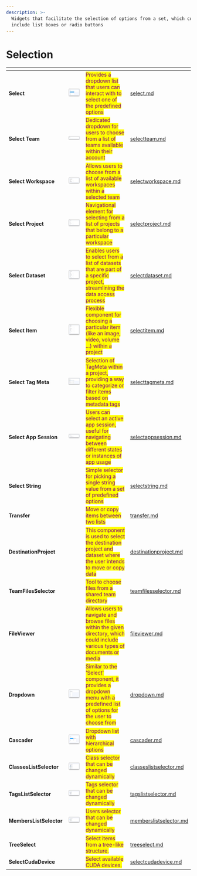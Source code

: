 ```yaml
---
description: >-
  Widgets that facilitate the selection of options from a set, which could
  include list boxes or radio buttons
---
```


# Selection

<table data-card-size="large" data-view="cards"><thead><tr><th></th><th></th><th></th><th data-hidden data-card-target data-type="content-ref"></th></tr></thead><tbody><tr><td><strong>Select</strong></td><td><img src="../../../.gitbook/assets/widget-select.png" alt=""></td><td><mark style="color:purple;">Provides a dropdown list that users can interact with to select one of the predefined options</mark></td><td><a href="select.md">select.md</a></td></tr><tr><td><strong>Select Team</strong></td><td><img src="../../../.gitbook/assets/widget-selectTeam.png" alt=""></td><td><mark style="color:purple;">Dedicated dropdown for users to choose from a list of teams available within their account</mark></td><td><a href="selectteam.md">selectteam.md</a></td></tr><tr><td><strong>Select Workspace</strong></td><td><img src="../../../.gitbook/assets/widget-selectWorkspace.png" alt=""></td><td><mark style="color:purple;">Allows users to choose from a list of available workspaces within a selected team</mark></td><td><a href="selectworkspace.md">selectworkspace.md</a></td></tr><tr><td><strong>Select Project</strong></td><td><img src="../../../.gitbook/assets/widget-selectProject.png" alt=""></td><td><mark style="color:purple;">Navigational element for selecting from a list of projects that belong to a particular workspace</mark></td><td><a href="selectproject.md">selectproject.md</a></td></tr><tr><td><strong>Select Dataset</strong></td><td><img src="../../../.gitbook/assets/widget-selectDataset.png" alt=""></td><td><mark style="color:purple;">Enables users to select from a list of datasets that are part of a specific project, streamlining the data access process</mark></td><td><a href="selectdataset.md">selectdataset.md</a></td></tr><tr><td><strong>Select Item</strong></td><td><img src="../../../.gitbook/assets/widget-selectItem.png" alt=""></td><td><mark style="color:purple;">Flexible component for choosing a particular item (like an image, video, volume ...) within a project</mark></td><td><a href="selectitem.md">selectitem.md</a></td></tr><tr><td><strong>Select Tag Meta</strong></td><td><img src="../../../.gitbook/assets/widget-selecttagMeta (1).png" alt=""></td><td><mark style="color:purple;">Selection of TagMeta within a project, providing a way to categorize or filter items based on metadata tags</mark></td><td><a href="selecttagmeta.md">selecttagmeta.md</a></td></tr><tr><td><strong>Select App Session</strong></td><td><img src="../../../.gitbook/assets/widget-selectAppSession.png" alt=""></td><td><mark style="color:purple;">Users can select an active app session, useful for navigating between different states or instances of app usage</mark></td><td><a href="selectappsession.md">selectappsession.md</a></td></tr><tr><td><strong>Select String</strong></td><td><img src="https://user-images.githubusercontent.com/79905215/223085874-976cf6a9-ebfe-4330-9941-aa93e51246a8.png" alt="" data-size="original"></td><td><mark style="color:purple;">Simple selector for picking a single string value from a set of predefined options</mark></td><td><a href="selectstring.md">selectstring.md</a></td></tr><tr><td><strong>Transfer</strong></td><td><img src="https://user-images.githubusercontent.com/118521851/231207149-59b6e471-ed43-4dc2-b040-7b8f2ac46750.png" alt="" data-size="original"></td><td><mark style="color:purple;">Move or copy items between two lists</mark></td><td><a href="transfer.md">transfer.md</a></td></tr><tr><td><strong>DestinationProject</strong></td><td><img src="https://user-images.githubusercontent.com/79905215/225234197-95dd3c3a-18dc-4fed-a583-b46cf101217c.png" alt="" data-size="original"></td><td><mark style="color:purple;">This component is used to select the destination project and dataset where the user intends to move or copy data</mark></td><td><a href="destinationproject.md">destinationproject.md</a></td></tr><tr><td><strong>TeamFilesSelector</strong></td><td><img src="https://user-images.githubusercontent.com/79905215/224646397-cf970a40-d7f8-4842-a98d-009df109533e.png" alt="" data-size="original"></td><td><mark style="color:purple;">Tool to choose files from a shared team directory</mark></td><td><a href="teamfilesselector.md">teamfilesselector.md</a></td></tr><tr><td><strong>FileViewer</strong></td><td><img src="https://github-production-user-asset-6210df.s3.amazonaws.com/118521851/265454636-f3aad532-2e03-4a29-bc59-c96de951cb35.png" alt="" data-size="original"></td><td><mark style="color:purple;">Allows users to navigate and browse files within the given directory, which could include various types of documents or media</mark></td><td><a href="fileviewer.md">fileviewer.md</a></td></tr><tr><td><strong>Dropdown</strong></td><td><img src="../../../.gitbook/assets/widget-Dropdown.png" alt="" data-size="original"></td><td><mark style="color:purple;">Similar to the 'Select' component, it provides a dropdown menu with a predefined list of options for the user to choose from</mark></td><td><a href="dropdown.md">dropdown.md</a></td></tr><tr><td><strong>Cascader</strong></td><td><img src="../../../.gitbook/assets/cascader-default.png" alt="" data-size="original"></td><td><mark style="color:purple;">Dropdown list with hierarchical options</mark></td><td><a href="cascader.md">cascader.md</a></td></tr><tr><td><strong>ClassesListSelector</strong></td><td><img src="../../../.gitbook/assets/image (4).png" alt="" data-size="original"></td><td><mark style="color:purple;">Class selector that can be changed dynamically</mark></td><td><a href="classeslistselector.md">classeslistselector.md</a></td></tr><tr><td><strong>TagsListSelector</strong></td><td><img src="../../../.gitbook/assets/image (3).png" alt="" data-size="original"></td><td><mark style="color:purple;">Tags selector that can be changed dynamically</mark></td><td><a href="tagslistselector.md">tagslistselector.md</a></td></tr><tr><td><strong>MembersListSelector</strong></td><td><img src="../../../.gitbook/assets/image (2).png" alt="" data-size="original"></td><td><mark style="color:purple;">Users selector that can be changed dynamically</mark></td><td><a href="memberslistselector.md">memberslistselector.md</a></td></tr><tr><td><strong>TreeSelect</strong></td><td><img src="https://github.com/user-attachments/assets/890d44aa-2f2b-4d14-8946-e73ecbc2c148" alt="" data-size="original"></td><td><mark style="color:purple;">Select items from a tree-like structure.</mark></td><td><a href="treeselect.md">treeselect.md</a></td></tr></tr><tr><td><strong>SelectCudaDevice</strong></td><td><img src="https://github.com/user-attachments/assets/4a971741-3cc8-4844-b116-6abd40c751e2" alt="" data-size="original"></td><td><mark style="color:purple;">Select available CUDA devices.</mark></td><td><a href="selectcudadevice.md">selectcudadevice.md</a></td></tr></tbody></table>
